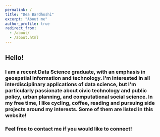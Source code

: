 ```yaml
---
permalink: /
title: "Dea Bardhoshi"
excerpt: "About me"
author_profile: true
redirect_from: 
  - /about/
  - /about.html
---
```


## Hello!

### I am a recent Data Science graduate, with an emphasis in geospatial information and technology.  I'm interested in all interdisciplinary applications of data science, but I'm particularly passionate about civic technology and public policy, urban planning, and computational social science. In my free time, I like cycling, coffee, reading and pursuing side projects around my interests. Some of them are listed in this website!

### Feel free to contact me if you would like to connect!